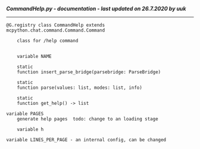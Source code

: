 ***CommandHelp.py - documentation - last updated on 26.7.2020 by uuk***
___

    @G.registry class CommandHelp extends mcpython.chat.command.Command.Command
        
        class for /help command


        variable NAME

        static
        function insert_parse_bridge(parsebridge: ParseBridge)

        static
        function parse(values: list, modes: list, info)

        static
        function get_help() -> list

    variable PAGES
        generate help pages  todo: change to an loading stage

        variable h

    variable LINES_PER_PAGE - an internal config, can be changed